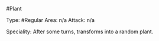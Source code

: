 #Plant 

Type: #Regular 
Area: n/a
Attack: n/a

Speciality: After some turns, transforms into a random plant.